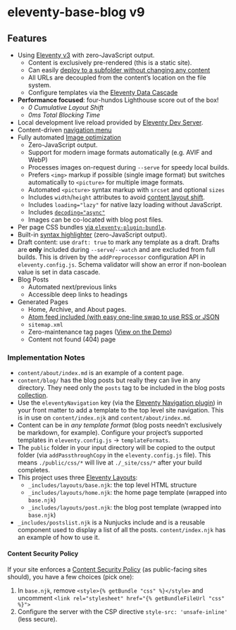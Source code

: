 # eleventy-base-blog v9

## Features

- Using [Eleventy v3](https://github.com/11ty/eleventy/releases/tag/v3.0.0) with zero-JavaScript output.
	- Content is exclusively pre-rendered (this is a static site).
	- Can easily [deploy to a subfolder without changing any content](https://www.11ty.dev/docs/plugins/html-base/)
	- All URLs are decoupled from the content’s location on the file system.
	- Configure templates via the [Eleventy Data Cascade](https://www.11ty.dev/docs/data-cascade/)
- **Performance focused**: four-hundos Lighthouse score out of the box!
	- _0 Cumulative Layout Shift_
	- _0ms Total Blocking Time_
- Local development live reload provided by [Eleventy Dev Server](https://www.11ty.dev/docs/dev-server/).
- Content-driven [navigation menu](https://www.11ty.dev/docs/plugins/navigation/)
- Fully automated [Image optimization](https://www.11ty.dev/docs/plugins/image/)
	- Zero-JavaScript output.
	- Support for modern image formats automatically (e.g. AVIF and WebP)
	- Processes images on-request during `--serve` for speedy local builds.
	- Prefers `<img>` markup if possible (single image format) but switches automatically to `<picture>` for multiple image formats.
	- Automated `<picture>` syntax markup with `srcset` and optional `sizes`
	- Includes `width`/`height` attributes to avoid [content layout shift](https://web.dev/cls/).
	- Includes `loading="lazy"` for native lazy loading without JavaScript.
	- Includes [`decoding="async"`](https://developer.mozilla.org/en-US/docs/Web/API/HTMLImageElement/decoding)
	- Images can be co-located with blog post files.
- Per page CSS bundles [via `eleventy-plugin-bundle`](https://github.com/11ty/eleventy-plugin-bundle).
- Built-in [syntax highlighter](https://www.11ty.dev/docs/plugins/syntaxhighlight/) (zero-JavaScript output).
- Draft content: use `draft: true` to mark any template as a draft. Drafts are **only** included during `--serve`/`--watch` and are excluded from full builds. This is driven by the `addPreprocessor` configuration API in `eleventy.config.js`. Schema validator will show an error if non-boolean value is set in data cascade.
- Blog Posts
	- Automated next/previous links
	- Accessible deep links to headings
- Generated Pages
	- Home, Archive, and About pages.
	- [Atom feed included (with easy one-line swap to use RSS or JSON](https://www.11ty.dev/docs/plugins/rss/)
	- `sitemap.xml`
	- Zero-maintenance tag pages ([View on the Demo](https://eleventy-base-blog.netlify.app/tags/))
	- Content not found (404) page

### Implementation Notes

- `content/about/index.md` is an example of a content page.
- `content/blog/` has the blog posts but really they can live in any directory. They need only the `posts` tag to be included in the blog posts [collection](https://www.11ty.dev/docs/collections/).
- Use the `eleventyNavigation` key (via the [Eleventy Navigation plugin](https://www.11ty.dev/docs/plugins/navigation/)) in your front matter to add a template to the top level site navigation. This is in use on `content/index.njk` and `content/about/index.md`.
- Content can be in _any template format_ (blog posts needn’t exclusively be markdown, for example). Configure your project’s supported templates in `eleventy.config.js` -> `templateFormats`.
- The `public` folder in your input directory will be copied to the output folder (via `addPassthroughCopy` in the `eleventy.config.js` file). This means `./public/css/*` will live at `./_site/css/*` after your build completes.
- This project uses three [Eleventy Layouts](https://www.11ty.dev/docs/layouts/):
	- `_includes/layouts/base.njk`: the top level HTML structure
	- `_includes/layouts/home.njk`: the home page template (wrapped into `base.njk`)
	- `_includes/layouts/post.njk`: the blog post template (wrapped into `base.njk`)
- `_includes/postslist.njk` is a Nunjucks include and is a reusable component used to display a list of all the posts. `content/index.njk` has an example of how to use it.

#### Content Security Policy

If your site enforces a [Content Security Policy](https://developer.mozilla.org/en-US/docs/Web/HTTP/CSP) (as public-facing sites should), you have a few choices (pick one):

1. In `base.njk`, remove `<style>{% getBundle "css" %}</style>` and uncomment `<link rel="stylesheet" href="{% getBundleFileUrl "css" %}">`
2. Configure the server with the CSP directive `style-src: 'unsafe-inline'` (less secure).
